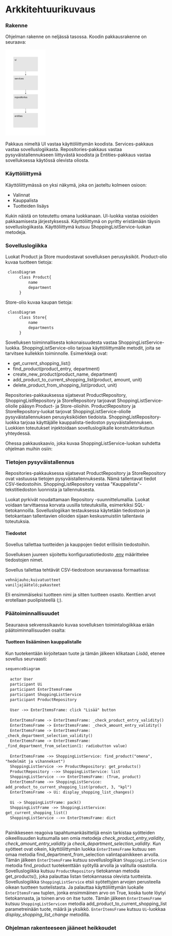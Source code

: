 # Arkkitehtuurikuvaus

### Rakenne

Ohjelman rakenne on neljässä tasossa. Koodin pakkausrakenne on seuraava:

<img src="https://github.com/cameocami/ot-harjoitustyo/blob/main/dokumentaatio/kuvat/pakkauskaavio.png" alt="Pakkauskaavio" width="25%" height="25%" />

Pakkaus nimeltä UI vastaa käyttöliittymän koodista. Services-pakkaus vastaa sovelluslogiikasta. Repositories-pakkaus vastaa pysyväistallennukseen liittyvästä koodista ja Entities-pakkaus vastaa sovelluksessa käytössä olevista oliosta. 

### Käyttöliittymä

Käyttöliittymässä on yksi näkymä, joka on jaoteltu kolmeen osioon: 

- Valinnat 
- Kauppalista 
- Tuotteiden lisäys

Kukin näistä on toteutettu omana luokkanaan. UI-luokka vastaa osioiden pakkaamisesta järjestyksessä. Käyttöliittymä on pyritty eristämään täysin sovelluslogiikasta. Käyttöliittymä kutsuu ShoppingListService-luokan metodeja.

### Sovelluslogiikka

Luokat Product ja Store muodostavat sovelluksen perusyksiköt. Product-olio kuvaa tuotteen tietoja:

```mermaid
 classDiagram
      class Product{
          name
          department
      }
```
Store-olio kuvaa kaupan tietoja:

```mermaid
 classDiagram
      class Store{
          name
          departments
      }
```
Sovelluksen toiminnallisesta kokonaisuudesta vastaa ShoppingListService-luokka. ShoppingListService-olio tarjoaa käyttöliittymälle metodit, joita se tarvitsee kullekkin toiminnolle. Esimerkkejä ovat:

- get_current_shopping_list()
- find_product(product_entry, department)    
- create_new_product(product_name, department)
- add_product_to_current_shopping_list(product, amount, unit)
- delete_product_from_shopping_list(product, unit)

Repositories-pakkauksessa sijatsevat ProductRepository, ShoppingListRepository ja StoreRepository tarjoavat ShoppingListService-oliolle pääsyn Product- ja Store-olioihin. ProductRepository ja StoreRepository-luokat tarjovat ShoppingListService-oliolle pysyväistallennuksen perusyksiköiden tiedoista. ShoppingListRepository-luokka tarjoaa käyttäjälle kauppalista-tiedoston pysyväistallennuksen. Luokkien toteutukset injektoidaan sovelluslogiikalle konstruktorikutsun yhteydessä.

Ohessa pakkauskaavio, joka kuvaa ShoppingListService-luokan suhdetta ohjelman muihin osiin:



### Tietojen pysyväistallennus

Repositories-pakkauksessa sijatsevat ProductRepository ja StoreRepository ovat vastuussa tietojen pysyväistallennuksesta. Nämä tallentavat tiedot CSV-tiedostoihin. ShoppingListRepository vastaa "Kauppalista"-tekstitiedoston luonnista ja tallennuksesta. 

Luokat pyrkivät noudattamaan Repository -suunnittelumallia.  Luokat voidaan tarvittaessa korvata uusilla toteutuksilla, esimerkiksi SQL-tietokannoilla. Sovelluslogiikan testauksessa käytetään tiedostoon ja tietokantaan tallentavien olioiden sijaan keskusmuistiin tallentavia toteutuksia.

#### Tiedostot

Sovellus tallettaa tuotteiden ja kauppojen tiedot erillisiin tiedostoihin. 

Sovelluksen juureen sijoitettu konfiguraatiotiedosto [.env](././.env) määrittelee tiedostojen nimet.

Sovellus tallettaa tehtävät CSV-tiedostoon seuraavassa formaatissa:

```
vehnäjauho;kuivatuotteet
vaniljajäätelö;pakasteet
```
Eli ensimmäiseksi tuotteen nimi ja sitten tuotteen osasto. Kenttien arvot erotellaan puolipisteellä (;).

### Päätoiminnallisuudet

Seauraava sekvenssikaavio kuvaa sovelluksen toimintalogiikkaa erään päätoiminnallisuuden osalta:

#### Tuotteen lisääminen kauppalistalle

Kun tuotekentään kirjoitetaan tuote ja tämän jälkeen klikataan _Lisää_, etenee sovellus seurvaasti:

```mermaid
sequenceDiagram

  actor User
  participant Ui
  participant EnterItemsFrame
  participant ShoppingListService
  participant ProductRepository

  User ->> EnterItemsFrame: click "Lisää" button
  
  EnterItemsFrame -> EnterItemsFrame: _check_product_entry_validity()
  EnterItemsFrame -> EnterItemsFrame: _check_amount_entry_validity()
  EnterItemsFrame -> EnterItemsFrame: _check_department_selection_validity()
  EnterItemsFrame -> EnterItemsFrame: _find_department_from_selection(1: radiobutton value)

  EnterItemsFrame ->> ShoppingListService: find_product("omena", "hedelmät ja vihannekset")
  ShoppingListService ->> ProductRepository: get_products()
  ProductRepository -->> ShoppingListService: list
  ShoppingListService -->> EnterItemsFrame: (True, product)
  EnterItemsFrame ->> ShoppingListService: add_product_to_current_shopping_list(product, 3, "kpl")
  EnterItemsFrame -> Ui: display_shopping_list_changes()
  
  Ui -> ShoppingListFrame: pack()
  ShoppingListFrame ->> ShoppingListService: get_current_shopping_list()
  ShoppingListService -->> EnterItemsFrame: dict  
  
```
Painikkeseen reagoiva tapahtumankäsittelijä ensin tarkistaa syötteiden oikeellisuuden kutsumalla sen omia metodeja _check_product_entry_validity_, _check_amount_entry_validity_ ja _check_department_selection_validity_. Kun syötteet ovat oikein, käyttöliittymän luokka `EnterItemsFrame` kutsuu sen omaa metodia find_department_from_selection valintapainikkeen arvolla. Tämän jälkeen `EnterItemsFrame` kutsuu sovelluslogiikan `ShoppingListService` metodia find_product tuotekenttään syötyllä arvolla ja valitulla osastolla. Sovelluslogiikka kutsuu `ProductRepository` tietokannan metodia get_products(), joka palauttaa listan tietokannassa olevista tuotteista. Sovelluslogiikka `ShoppingListService` etsii syötettyjen arvojen perusteella oikean tuotteen tuotelistasta. Ja palauttaa käyttöliittymän luokalle `EnterItemsFrame` tuplen, jonka ensimmäinen arvo on True, koska tuote löytyi tietokannasta, ja toinen arvo on itse tuote. Tämän jälkeen `EnterItemsFrame` kutsuu `ShoppingListServicen` metodia add_product_to_current_shopping_list parametreinään tuote, määrä ja yksikkö. `EnterItemsFrame` kutsuu `Ui`-luokkaa _display_shopping_list_change_ metodilla. 

### Ohjelman rakenteeseen jääneet heikkoudet
